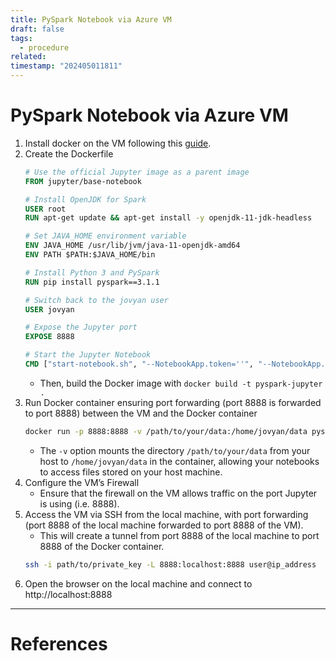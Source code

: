 ```yaml
---
title: PySpark Notebook via Azure VM
draft: false
tags:
  - procedure
related: 
timestamp: "202405011811"
---
```


# PySpark Notebook via Azure VM

1. Install docker on the VM following this [guide](https://www.digitalocean.com/community/tutorials/how-to-install-and-use-docker-on-ubuntu-20-04).
2. Create the Dockerfile 
	```Dockerfile
	# Use the official Jupyter image as a parent image
	FROM jupyter/base-notebook
	
	# Install OpenJDK for Spark
	USER root
	RUN apt-get update && apt-get install -y openjdk-11-jdk-headless
	
	# Set JAVA_HOME environment variable
	ENV JAVA_HOME /usr/lib/jvm/java-11-openjdk-amd64
	ENV PATH $PATH:$JAVA_HOME/bin
	
	# Install Python 3 and PySpark
	RUN pip install pyspark==3.1.1
	
	# Switch back to the jovyan user
	USER jovyan
	
	# Expose the Jupyter port
	EXPOSE 8888
	
	# Start the Jupyter Notebook
	CMD ["start-notebook.sh", "--NotebookApp.token=''", "--NotebookApp.password=''"]
	```
	- Then, build the Docker image with `docker build -t pyspark-jupyter .`
3. Run Docker container ensuring port forwarding (port 8888 is forwarded to port 8888) between the VM and the Docker container
	```bash
	docker run -p 8888:8888 -v /path/to/your/data:/home/jovyan/data pyspark-jupyter
	```
	- The `-v` option mounts the directory `/path/to/your/data` from your host to `/home/jovyan/data` in the container, allowing your notebooks to access files stored on your host machine.
4. Configure the VM’s Firewall
	- Ensure that the firewall on the VM allows traffic on the port Jupyter is using (i.e. 8888).
5. Access the VM via SSH from the local machine, with port forwarding (port 8888 of the local machine forwarded to port 8888 of the VM).
	- This will create a tunnel from port 8888 of the local machine to port 8888 of the Docker container.
	```bash
	ssh -i path/to/private_key -L 8888:localhost:8888 user@ip_address 
	```
1. Open the browser on the local machine and connect to http://localhost:8888

--- 
# References
